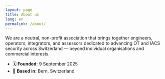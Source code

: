 ```yaml
---
layout: page
title: About us
lang: en
permalink: /about/
---
```


We are a neutral, non-profit association that brings together engineers, operators, integrators, and assessors dedicated to advancing OT and IACS security across Switzerland — beyond individual organisations and commercial interests.

- 🗓️ **Founded:** 9 September 2025  
- 📍 **Based in:** Bern, Switzerland
